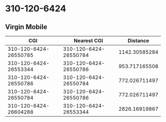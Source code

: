 # 310-120-6424
## Virgin Mobile


| CGI | Nearest CGI | Distance |
|-----|-------------|----------|
| 310-120-6424-26550785 | 310-120-6424-26550784 | 1142.30585284 |
| 310-120-6424-26553344 | 310-120-6424-26550786 | 953.717165508 |
| 310-120-6424-26550786 | 310-120-6424-26550784 | 772.026711497 |
| 310-120-6424-26550784 | 310-120-6424-26550786 | 772.026711497 |
| 310-120-6424-26604288 | 310-120-6424-26553344 | 2826.16919867 |
